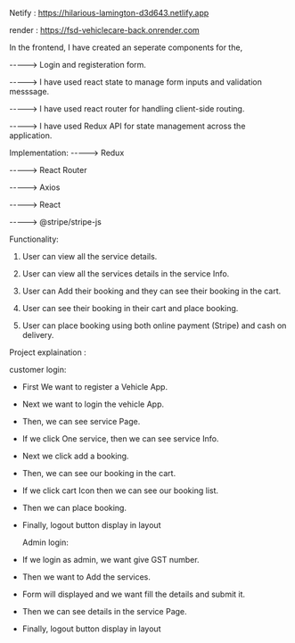 Netify : https://hilarious-lamington-d3d643.netlify.app

render : https://fsd-vehiclecare-back.onrender.com

In the frontend, I have created an seperate components for the,

 -----> Login and registeration form.

 -----> I have used react state to manage form inputs and validation messsage.

 -----> I have used react router for handling client-side routing.

 -----> I have used Redux API for state management across the application.

 Implementation:
 -----> Redux
 
 -----> React Router
 
 -----> Axios
 
 -----> React
 
 -----> @stripe/stripe-js

 Functionality:
 
 1) User can view all the service details.
  
 2) User can view all the services details in the service Info.
 
 3) User can Add their booking and they can see their booking in the cart.
 
 4) User can see their booking in their cart and place booking.
 
 5) User can place booking using both online payment (Stripe) and cash on delivery.

Project explaination : 

customer login:
 
 * First We want to register a Vehicle App.

 * Next we want to login the vehicle App.

 * Then, we can see service Page.

 * If we click One service, then we can see service Info.

 * Next we click add a booking.

 * Then, we can see our booking in the cart.

 * If we click cart Icon then we can see our booking list.

 * Then we can place booking.

 * Finally, logout button display in layout

   Admin login:

 * If we login as admin, we want give GST number.

 * Then we want to Add the services.

 * Form will displayed and we want fill the details and submit it.

 * Then we can see details in the service Page.

 *  Finally, logout button display in layout

